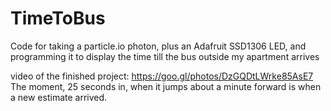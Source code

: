 # TimeToBus
Code for taking a particle.io photon, plus an Adafruit SSD1306 LED, and programming it to display the time till the bus outside my apartment arrives

video of the finished project:
https://goo.gl/photos/DzGQDtLWrke85AsE7
The moment, 25 seconds in, when it jumps about a minute forward is when a new estimate arrived.
